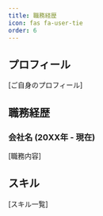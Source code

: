```yaml
---
title: 職務経歴
icon: fas fa-user-tie
order: 6
---
```


## プロフィール
[ご自身のプロフィール]

## 職務経歴

### 会社名 (20XX年 - 現在)
[職務内容]

## スキル
[スキル一覧]